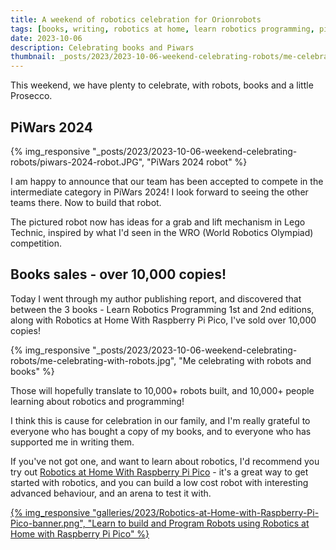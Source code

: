 ```yaml
---
title: A weekend of robotics celebration for Orionrobots
tags: [books, writing, robotics at home, learn robotics programming, piwars]
date: 2023-10-06
description: Celebrating books and Piwars
thumbnail: _posts/2023/2023-10-06-weekend-celebrating-robots/me-celebrating-with-robots.jpg
---
```

This weekend, we have plenty to celebrate, with robots, books and a little Prosecco.

## PiWars 2024

{% img_responsive "_posts/2023/2023-10-06-weekend-celebrating-robots/piwars-2024-robot.JPG", "PiWars 2024 robot" %}

I am happy to announce that our team has been accepted to compete in the intermediate category in PiWars 2024! I look forward to seeing the other teams there. Now to build that robot.

The pictured robot now has ideas for a grab and lift mechanism in Lego Technic, inspired by what I'd seen in the WRO (World Robotics Olympiad) competition.

## Books sales - over 10,000 copies!

Today I went through my author publishing report, and discovered that between the 3 books - Learn Robotics Programming 1st and 2nd editions, along with Robotics at Home With Raspberry Pi Pico, I've sold over 10,000 copies!

{% img_responsive "_posts/2023/2023-10-06-weekend-celebrating-robots/me-celebrating-with-robots.jpg", "Me celebrating with robots and books" %}

Those will hopefully translate to 10,000+ robots built, and 10,000+ people learning about robotics and programming!

I think this is cause for celebration in our family, and I'm really grateful to everyone who has bought a copy of my books, and to everyone who has supported me in writing them.

If you've not got one, and want to learn about robotics, I'd recommend you try out [Robotics at Home With Raspberry Pi Pico](https://packt.link/5swS2) - it's a great way to get started with robotics, and you can build a low cost robot with interesting advanced behaviour, and an arena to test it with.

<a href="https://packt.link/5swS2" title="Learn to build and Program Robots using Robotics at Home with Raspberry Pi Pico">{% img_responsive "galleries/2023/Robotics-at-Home-with-Raspberry-Pi-Pico-banner.png", "Learn to build and Program Robots using Robotics at Home with Raspberry Pi Pico" %}</a>
